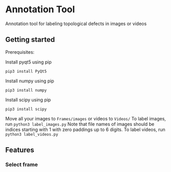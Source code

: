 # Annotation Tool
Annotation tool for labeling topological defects in images or videos

## Getting started
Prerequisites:

Install pyqt5 using pip
```
pip3 install PyQt5
```
Install numpy using pip
```
pip3 install numpy
```
Install scipy using pip
```
pip3 install scipy
```
Move all your images to ```Frames/images``` or videos to ```Videos/```
To label images, run ```python3 label_images.py```
Note that file names of images should be indices starting with 1 with zero paddings up to 6 digits.
To label videos, run ```python3 label_videos.py```

## Features
### Select frame 

